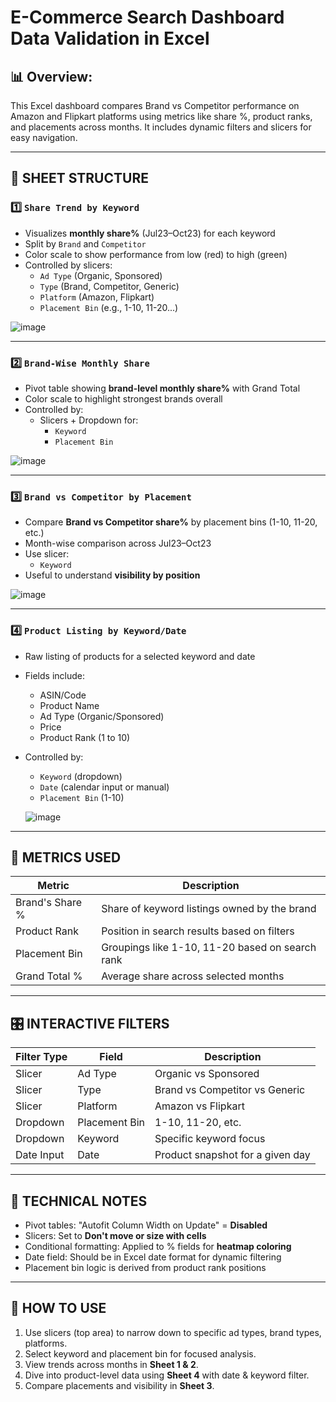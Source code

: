 # E-Commerce Search Dashboard Data Validation in Excel

## 📊 Overview:
This Excel dashboard compares Brand vs Competitor performance on Amazon and Flipkart platforms using metrics like share %, product ranks, and placements across months. It includes dynamic filters and slicers for easy navigation.

---

## 📁 SHEET STRUCTURE

### 1️⃣ `Share Trend by Keyword`
- Visualizes **monthly share%** (Jul23–Oct23) for each keyword
- Split by `Brand` and `Competitor`
- Color scale to show performance from low (red) to high (green)
- Controlled by slicers:
  - `Ad Type` (Organic, Sponsored)
  - `Type` (Brand, Competitor, Generic)
  - `Platform` (Amazon, Flipkart)
  - `Placement Bin` (e.g., 1-10, 11-20...)

![image](https://github.com/user-attachments/assets/14125a9c-d5e8-4107-a575-5d2910ef82a5)

---

### 2️⃣ `Brand-Wise Monthly Share`
- Pivot table showing **brand-level monthly share%** with Grand Total
- Color scale to highlight strongest brands overall
- Controlled by:
  - Slicers + Dropdown for:
    - `Keyword`
    - `Placement Bin`

![image](https://github.com/user-attachments/assets/be41ba47-1001-4c75-9eed-c544530efc89)

---

### 3️⃣ `Brand vs Competitor by Placement`
- Compare **Brand vs Competitor share%** by placement bins (1-10, 11-20, etc.)
- Month-wise comparison across Jul23–Oct23
- Use slicer:
  - `Keyword`
- Useful to understand **visibility by position**

![image](https://github.com/user-attachments/assets/9ecd2ec2-460c-496d-8944-59ed2303ed5e)

---

### 4️⃣ `Product Listing by Keyword/Date`
- Raw listing of products for a selected keyword and date
- Fields include:
  - ASIN/Code
  - Product Name
  - Ad Type (Organic/Sponsored)
  - Price
  - Product Rank (1 to 10)
- Controlled by:
  - `Keyword` (dropdown)
  - `Date` (calendar input or manual)
  - `Placement Bin` (1-10)

  ![image](https://github.com/user-attachments/assets/3abb1494-2bdc-4624-ba8d-134ee71f017d)


---

## 🧮 METRICS USED

| Metric             | Description                                         |
|--------------------|-----------------------------------------------------|
| Brand's Share %     | Share of keyword listings owned by the brand        |
| Product Rank        | Position in search results based on filters         |
| Placement Bin       | Groupings like 1-10, 11-20 based on search rank     |
| Grand Total %       | Average share across selected months                |

---

## 🎛️ INTERACTIVE FILTERS

| Filter Type  | Field         | Description                       |
|--------------|---------------|-----------------------------------|
| Slicer       | Ad Type       | Organic vs Sponsored              |
| Slicer       | Type          | Brand vs Competitor vs Generic    |
| Slicer       | Platform      | Amazon vs Flipkart                |
| Dropdown     | Placement Bin | 1-10, 11-20, etc.                 |
| Dropdown     | Keyword       | Specific keyword focus            |
| Date Input   | Date          | Product snapshot for a given day  |

---

## 🔧 TECHNICAL NOTES

- Pivot tables: "Autofit Column Width on Update" = **Disabled**
- Slicers: Set to **Don't move or size with cells**
- Conditional formatting: Applied to % fields for **heatmap coloring**
- Date field: Should be in Excel date format for dynamic filtering
- Placement bin logic is derived from product rank positions

---

## 🧭 HOW TO USE

1. Use slicers (top area) to narrow down to specific ad types, brand types, platforms.
2. Select keyword and placement bin for focused analysis.
3. View trends across months in **Sheet 1 & 2**.
4. Dive into product-level data using **Sheet 4** with date & keyword filter.
5. Compare placements and visibility in **Sheet 3**.

